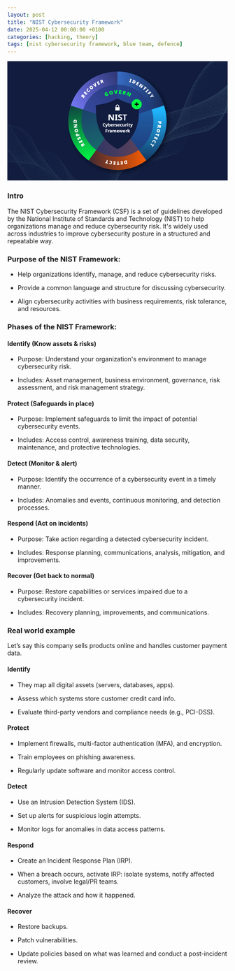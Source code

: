 ```yaml
---
layout: post
title: "NIST Cybersecurity Framework"
date: 2025-04-12 00:00:00 +0100
categories: [hacking, theory]
tags: [nist cybersecurity framework, blue team, defence]
---
```


![nist](pics/nist.png)

### Intro

The NIST Cybersecurity Framework (CSF) is a set of guidelines developed by the National Institute of Standards and Technology (NIST) to help organizations manage and reduce cybersecurity risk. It's widely used across industries to improve cybersecurity posture in a structured and repeatable way.

### Purpose of the NIST Framework:

- Help organizations identify, manage, and reduce cybersecurity risks.

- Provide a common language and structure for discussing cybersecurity.

- Align cybersecurity activities with business requirements, risk tolerance, and resources.

### Phases of the NIST Framework:

#### Identify (Know assets & risks)

- Purpose: Understand your organization's environment to manage cybersecurity risk.

- Includes: Asset management, business environment, governance, risk assessment, and risk management strategy.

#### Protect (Safeguards in place)

- Purpose: Implement safeguards to limit the impact of potential cybersecurity events.

- Includes: Access control, awareness training, data security, maintenance, and protective technologies.

#### Detect (Monitor & alert)

- Purpose: Identify the occurrence of a cybersecurity event in a timely manner.

- Includes: Anomalies and events, continuous monitoring, and detection processes.

#### Respond (Act on incidents)

- Purpose: Take action regarding a detected cybersecurity incident.

- Includes: Response planning, communications, analysis, mitigation, and improvements.

#### Recover (Get back to normal)

- Purpose: Restore capabilities or services impaired due to a cybersecurity incident.

- Includes: Recovery planning, improvements, and communications.

### Real world example
Let’s say this company sells products online and handles customer payment data.

#### Identify

- They map all digital assets (servers, databases, apps).

- Assess which systems store customer credit card info.

- Evaluate third-party vendors and compliance needs (e.g., PCI-DSS).

#### Protect

- Implement firewalls, multi-factor authentication (MFA), and encryption.

- Train employees on phishing awareness.

- Regularly update software and monitor access control.

#### Detect

- Use an Intrusion Detection System (IDS).

- Set up alerts for suspicious login attempts.

- Monitor logs for anomalies in data access patterns.

#### Respond

- Create an Incident Response Plan (IRP).

- When a breach occurs, activate IRP: isolate systems, notify affected customers, involve legal/PR teams.

- Analyze the attack and how it happened.

#### Recover

- Restore backups.

- Patch vulnerabilities.

- Update policies based on what was learned and conduct a post-incident review.
